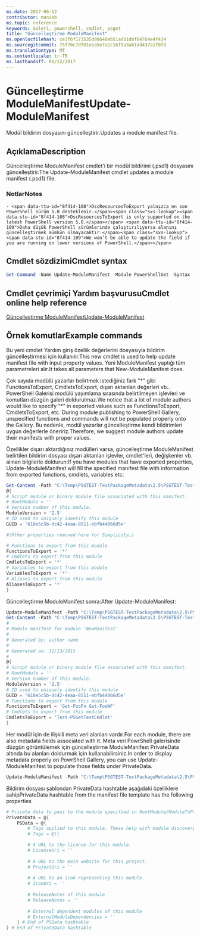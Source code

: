 ```yaml
---
ms.date: 2017-06-12
contributor: manikb
ms.topic: reference
keywords: Galeri, powershell, cmdlet, psget
title: "Güncelleştirme ModuleManifest"
ms.openlocfilehash: ce3f6f173535d98648eb51adb1dbf84764e4f434
ms.sourcegitcommit: 75f70c7df01eea5e7a2c16f9a3ab1dd437a1f8fd
ms.translationtype: MT
ms.contentlocale: tr-TR
ms.lasthandoff: 06/12/2017
---
```

# <a name="update-modulemanifest"></a><span data-ttu-id="8f414-103">Güncelleştirme ModuleManifest</span><span class="sxs-lookup"><span data-stu-id="8f414-103">Update-ModuleManifest</span></span>
<span data-ttu-id="8f414-104">Modül bildirim dosyasını güncelleştirir.</span><span class="sxs-lookup"><span data-stu-id="8f414-104">Updates a module manifest file.</span></span>

## <a name="description"></a><span data-ttu-id="8f414-105">Açıklama</span><span class="sxs-lookup"><span data-stu-id="8f414-105">Description</span></span>

<span data-ttu-id="8f414-106">Güncelleştirme ModuleManifest cmdlet'i bir modül bildirimi (.psd1) dosyasını güncelleştirir.</span><span class="sxs-lookup"><span data-stu-id="8f414-106">The Update-ModuleManifest cmdlet updates a module manifest (.psd1) file.</span></span>

### <a name="notes"></a><span data-ttu-id="8f414-107">Notlar</span><span class="sxs-lookup"><span data-stu-id="8f414-107">Notes</span></span>
    - <span data-ttu-id="8f414-108">DscResourcesToExport yalnızca en son PowerShell sürüm 5.0 desteklenir.</span><span class="sxs-lookup"><span data-stu-id="8f414-108">DscResourcesToExport is only supported on the latest PowerShell version 5.0.</span></span> <span data-ttu-id="8f414-109">Daha düşük PowerShell sürümlerinde çalıştırılıyorsa alanını güncelleştirmek mümkün olmayacaktır.</span><span class="sxs-lookup"><span data-stu-id="8f414-109">We won’t be able to update the field if you are running on lower versions of PowerShell.</span></span>

## <a name="cmdlet-syntax"></a><span data-ttu-id="8f414-110">Cmdlet sözdizimi</span><span class="sxs-lookup"><span data-stu-id="8f414-110">Cmdlet syntax</span></span>
```powershell
Get-Command -Name Update-ModuleManifest -Module PowerShellGet -Syntax
```

## <a name="cmdlet-online-help-reference"></a><span data-ttu-id="8f414-111">Cmdlet çevrimiçi Yardım başvurusu</span><span class="sxs-lookup"><span data-stu-id="8f414-111">Cmdlet online help reference</span></span>

[<span data-ttu-id="8f414-112">Güncelleştirme ModuleManifest</span><span class="sxs-lookup"><span data-stu-id="8f414-112">Update-ModuleManifest</span></span>](http://go.microsoft.com/fwlink/?LinkId=619311)

## <a name="example-commands"></a><span data-ttu-id="8f414-113">Örnek komutlar</span><span class="sxs-lookup"><span data-stu-id="8f414-113">Example commands</span></span>

<span data-ttu-id="8f414-114">Bu yeni cmdlet Yardım giriş özellik değerlerini dosyasıyla bildirim güncelleştirmesi için kullanılır.</span><span class="sxs-lookup"><span data-stu-id="8f414-114">This new cmdlet is used to help update manifest file with input property values.</span></span> <span data-ttu-id="8f414-115">Yeni ModuleManifest yaptığı tüm parametreleri alır.</span><span class="sxs-lookup"><span data-stu-id="8f414-115">It takes all parameters that New-ModuleManifest does.</span></span>

<span data-ttu-id="8f414-116">Çok sayıda modülü yazarlar belirtmek istediğiniz fark "\*" gibi FunctionsToExport, CmdletsToExport, dışarı aktarılan değerleri vb.. PowerShell Galerisi modülü yayımlama sırasında belirtilmeyen işlevleri ve komutları düzgün galeri doldurulmaz.</span><span class="sxs-lookup"><span data-stu-id="8f414-116">We notice that a lot of module authors would like to specify “\*” in exported values such as FunctionsToExport, CmdletsToExport, etc. During module publishing to PowerShell Gallery, unspecified functions and commands will not be populated properly onto the Gallery.</span></span> <span data-ttu-id="8f414-117">Bu nedenle, modül yazarlar güncelleştirme kendi bildirimleri uygun değerlerle öneririz.</span><span class="sxs-lookup"><span data-stu-id="8f414-117">Therefore, we suggest module authors update their manifests with proper values.</span></span>

<span data-ttu-id="8f414-118">Özellikler dışarı aktardığınız modülleri varsa, güncelleştirme ModuleManifest belirtilen bildirim dosyası dışarı aktarılan işlevler, cmdlet'leri, değişkenler vb. alınan bilgilerle doldurun:</span><span class="sxs-lookup"><span data-stu-id="8f414-118">If you have modules that have exported properties, Update-ModuleManifest will fill the specified manifest file with information from exported functions, cmdlets, variables etc:</span></span>
```powershell
Get-Content -Path "C:\Temp\PSGTEST-TestPackageMetadata\2.5\PSGTEST-TestPackageMetadata.psd1"
@{
# Script module or binary module file associated with this manifest.
# RootModule = ''
# Version number of this module.
ModuleVersion = '2.5'
# ID used to uniquely identify this module
GUID = '610e5c5b-dc42-4eaa-8511-ebfb44066d5e'

#(Other properties removed here for Simplicity…)

# Functions to export from this module
FunctionsToExport = '*'
# Cmdlets to export from this module
CmdletsToExport = '*'
# Variables to export from this module
VariablesToExport = '*'
# Aliases to export from this module
AliasesToExport = '*'
}
```

<span data-ttu-id="8f414-119">Güncelleştirme ModuleManifest sonra:</span><span class="sxs-lookup"><span data-stu-id="8f414-119">After Update-ModuleManifest:</span></span>
```powershell
Update-ModuleManifest -Path "C:\Temp\PSGTEST-TestPackageMetadata\2.5\PSGTEST-TestPackageMetadata.psd1"
Get-Content -Path "C:\Temp\PSGTEST-TestPackageMetadata\2.5\PSGTEST-TestPackageMetadata.psd1"
#
# Module manifest for module 'NewManifest'
#
# Generated by: author name
#
# Generated on: 11/13/2015
#
@{
# Script module or binary module file associated with this manifest.
# RootModule = ''
# Version number of this module.
ModuleVersion = '2.5'
# ID used to uniquely identify this module
GUID = '610e5c5b-dc42-4eaa-8511-ebfb44066d5e'
# Functions to export from this module
FunctionsToExport = 'Get-FooFn Get-FooWF'
# Cmdlets to export from this module
CmdletsToExport = 'Test-PSGetTestCmdlet'
}
```

<span data-ttu-id="8f414-120">Her modül için de ilişkili meta veri alanları vardır.</span><span class="sxs-lookup"><span data-stu-id="8f414-120">For each module, there are also metadata fields associated with it.</span></span> <span data-ttu-id="8f414-121">Meta veri PowrShell galerisinde düzgün görüntülemek için güncelleştirme ModuleManifest PrivateData altında bu alanları doldurmak için kullanabilirsiniz.</span><span class="sxs-lookup"><span data-stu-id="8f414-121">In order to display metadata properly on PowrShell Gallery, you can use Update-ModuleManifest to populate those fields under PrivateData.</span></span>

```powershell
Update-ModuleManifest -Path "C:\Temp\PSGTEST-TestPackageMetadata\2.5\PSGTEST-TestPackageMetadata.psd1" -Tags "Tag1" -LicenseUri "http://license.com" -ProjectUri "http://project.com" -IconUri "http://icon.com" -ReleaseNotes "Test module"
```

<span data-ttu-id="8f414-122">Bildirim dosyası şablondan PrivateData hashtable aşağıdaki özelliklere sahip</span><span class="sxs-lookup"><span data-stu-id="8f414-122">PrivateData hashtable from the manifest file template has the following properties</span></span>

```powershell
# Private data to pass to the module specified in RootModule/ModuleToProcess. This may also contain a PSData hashtable with additional module metadata used by PowerShell.
PrivateData = @{
    PSData = @{
        # Tags applied to this module. These help with module discovery in online galleries.
        # Tags = @()

        # A URL to the license for this module.
        # LicenseUri = ''
    
        # A URL to the main website for this project.
        # ProjectUri = ''
        
        # A URL to an icon representing this module.
        # IconUri = ''
        
        # ReleaseNotes of this module
        # ReleaseNotes = ''
        
        # External dependent modules of this module
        # ExternalModuleDependencies = ''
    } # End of PSData hashtable
} # End of PrivateData hashtable
```

